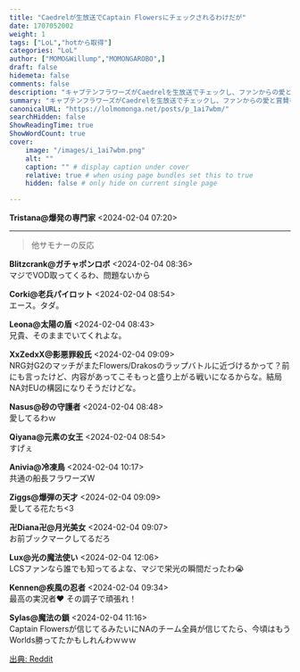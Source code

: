 ```yaml
---
title: "Caedrelが生放送でCaptain Flowersにチェックされるわけだが"
date: 1707052002
weight: 1
tags: ["LoL","hotから取得"]
categories: "LoL"
author: ["MOMO&Willump","MOMONGAROBO",]
draft: false
hidemeta: false 
comments: false
description: "キャプテンフラワーズがCaedrelを生放送でチェックし、ファンからの愛と賞賛を受ける。"
summary: "キャプテンフラワーズがCaedrelを生放送でチェックし、ファンからの愛と賞賛を受ける。"
canonicalURL: "https://lolmomonga.net/posts/p_1ai7wbm/"
searchHidden: false
ShowReadingTime: true
ShowWordCount: true
cover:
    image: "/images/i_1ai7wbm.png"
    alt: ""
    caption: "" # display caption under cover
    relative: true # when using page bundles set this to true
    hidden: false # only hide on current single page

---
```

**Tristana@爆発の専門家** <2024-02-04 07:20>  
  

---

> 他サモナーの反応  

**Blitzcrank@ガチャポンロボ** <2024-02-04 08:36>  
マジでVOD取ってくるわ、問題ないから

**Corki@老兵パイロット** <2024-02-04 08:54>  
エース。タダ。

**Leona@太陽の盾** <2024-02-04 08:43>  
兄貴、そのままでいてくれよな。

**XxZedxX@影悪罪殺氏** <2024-02-04 09:09>  
NRG対G2のマッチがまたFlowers/Drakosのラップバトルに近づけるかって？前にも言ったけど、内容があってこそもっと盛り上がる戦いになるからな。結局NA対EUの構図になりそうだけどな。

**Nasus@砂の守護者** <2024-02-04 08:48>  
愛してるわｗ

**Qiyana@元素の女王** <2024-02-04 08:54>  
すげぇ

**Anivia@冷凍鳥** <2024-02-04 10:17>  
共通の船長フラワーズW

**Ziggs@爆弾の天才** <2024-02-04 09:09>  
愛してる花たち<3

**卍Diana卍@月光美女** <2024-02-04 09:07>  
お前ブックマークしてるだろ

**Lux@光の魔法使い** <2024-02-04 12:06>  
LCSファンなら誰でも知ってるよな、マジで栄光の瞬間だったわ😭

**Kennen@疾風の忍者** <2024-02-04 09:34>  
最高の実況者❤️ その調子で頑張れ！

**Sylas@魔法の鎖** <2024-02-04 11:16>  
Captain Flowersが信じてるみたいにNAのチーム全員が信じてたら、今頃はもうWorlds勝ってたかもしれんわｗｗｗ




[出典: Reddit](https://www.reddit.com//r/leagueoflegends/comments/1ai7wbm/caedrel_gets_checked_live_by_captain_flowers/)
